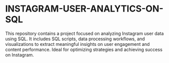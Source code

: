 # INSTAGRAM-USER-ANALYTICS-ON-SQL
 This repository contains a project focused on analyzing Instagram user data using SQL. It includes SQL scripts, data processing workflows, and visualizations to extract meaningful insights on user engagement and content performance. Ideal for optimizing strategies and achieving success on Instagram.
